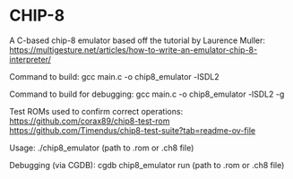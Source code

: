 # CHIP-8
A C-based chip-8 emulator based off the tutorial by Laurence Muller: https://multigesture.net/articles/how-to-write-an-emulator-chip-8-interpreter/

Command to build:
gcc main.c -o chip8_emulator -lSDL2

Command to build for debugging:
gcc main.c -o chip8_emulator -lSDL2 -g

Test ROMs used to confirm correct operations:
https://github.com/corax89/chip8-test-rom
https://github.com/Timendus/chip8-test-suite?tab=readme-ov-file

Usage:
./chip8_emulator (path to .rom or .ch8 file)

Debugging (via CGDB):
cgdb chip8_emulator
run (path to .rom or .ch8 file)

